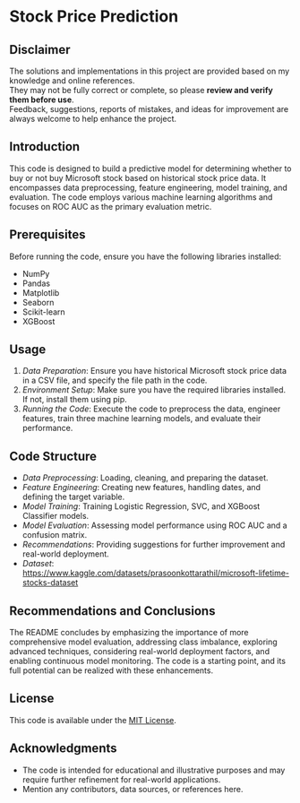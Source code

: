 # Stock Price Prediction

## Disclaimer
The solutions and implementations in this project are provided based on my knowledge and online references.  
They may not be fully correct or complete, so please **review and verify them before use**.  
Feedback, suggestions, reports of mistakes, and ideas for improvement are always welcome to help enhance the project.


## Introduction

This code is designed to build a predictive model for determining whether to buy or not buy Microsoft stock based on historical stock price data. It encompasses data preprocessing, feature engineering, model training, and evaluation. The code employs various machine learning algorithms and focuses on ROC AUC as the primary evaluation metric.

## Prerequisites

Before running the code, ensure you have the following libraries installed:
- NumPy
- Pandas
- Matplotlib
- Seaborn
- Scikit-learn
- XGBoost

## Usage

1. *Data Preparation*: Ensure you have historical Microsoft stock price data in a CSV file, and specify the file path in the code.
2. *Environment Setup*: Make sure you have the required libraries installed. If not, install them using pip.
3. *Running the Code*: Execute the code to preprocess the data, engineer features, train three machine learning models, and evaluate their performance.

## Code Structure

- *Data Preprocessing*: Loading, cleaning, and preparing the dataset.
- *Feature Engineering*: Creating new features, handling dates, and defining the target variable.
- *Model Training*: Training Logistic Regression, SVC, and XGBoost Classifier models.
- *Model Evaluation*: Assessing model performance using ROC AUC and a confusion matrix.
- *Recommendations*: Providing suggestions for further improvement and real-world deployment.
- *Dataset*: https://www.kaggle.com/datasets/prasoonkottarathil/microsoft-lifetime-stocks-dataset

## Recommendations and Conclusions

The README concludes by emphasizing the importance of more comprehensive model evaluation, addressing class imbalance, exploring advanced techniques, considering real-world deployment factors, and enabling continuous model monitoring. The code is a starting point, and its full potential can be realized with these enhancements.

## License

This code is available under the [MIT License](LICENSE).

## Acknowledgments

- The code is intended for educational and illustrative purposes and may require further refinement for real-world applications.
- Mention any contributors, data sources, or references here.
